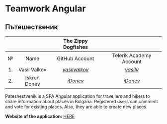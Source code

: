 # Teamwork Angular

## Пътешественик


|   |              |          **The Zippy Dogfishes**           |                                                          |
|:-:|:------------:|:---------------------------------------------:|:--------------------------------------------------------:|
|№  |   Name       |              GitHub Аccount                   |                Telerik Academy Аccount                   |
|1. |Vasil Valkov  |[_vasilvalkov_](https://github.com/vasilvalkov)|[_vasilv_](http://telerikacademy.com/Users/vasilv)        |
|2. |Iskren Donev |[_iDonev_](https://github.com/idonev)    |[_iDonev_](http://telerikacademy.com/Users/idonev)  |


Pateshestvenik is a SPA Angular application for travellers and hikers to share information about places in Bulgaria. Registered users can comment and vote for existing places. Also, they are able to create new places.

**Website of the application:** [HERE](https://pateshestvenik-fab85.firebaseapp.com/)
